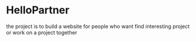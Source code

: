 HelloPartner
============

the project is to build a website for people who want find interesting  project or work on a project together
